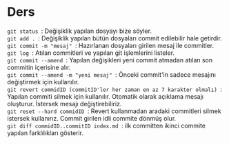 # Ders

`git status `: Değişiklik yapılan dosyayı bize söyler.<br>
`git add . `: Değişiklik yapılan bütün dosyaları commit edilebilir hale getirdir.<br>
`git commit -m "mesaj" `: Hazırlanan dosyaları girilen mesaj ile commitler.<br>
`git log `: Atılan commitleri ve yapılan git işlemlerini listeler.<br>
`git commit --amend `: Yapılan değişikleri yeni commit atmadan atılan son commitin içerisine alır.<br>
`git commit --amend -m "yeni mesaj" `: Önceki commit'in sadece mesajını değiştirmek için kullanılır.<br>
`git revert commidID (commitID'ler her zaman en az 7 karakter olmalı) `: Yapılan commiti silmek için kullanılır. Otomatik olarak açıklama mesajı oluşturur. İstersek mesajı değiştirebiliriz.<br>
`git reset --hard commidID `: Revert kullanmadan aradaki commitleri silmek istersek kullanırız. Commit girilen idli commite dönmüş olur.<br>
`git diff commidID..commitID index.md `: ilk committen ikinci commite yapılan farklılıkları gösterir.